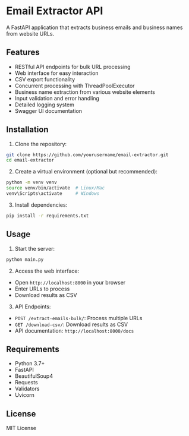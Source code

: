 # Email Extractor API

A FastAPI application that extracts business emails and business names from website URLs.

## Features
- RESTful API endpoints for bulk URL processing
- Web interface for easy interaction
- CSV export functionality
- Concurrent processing with ThreadPoolExecutor
- Business name extraction from various website elements
- Input validation and error handling
- Detailed logging system
- Swagger UI documentation

## Installation

1. Clone the repository:
```bash
git clone https://github.com/yourusername/email-extractor.git
cd email-extractor
```

2. Create a virtual environment (optional but recommended):
```bash
python -m venv venv
source venv/bin/activate  # Linux/Mac
venv\Scripts\activate     # Windows
```

3. Install dependencies:
```bash
pip install -r requirements.txt
```

## Usage

1. Start the server:
```bash
python main.py
```

2. Access the web interface:
- Open `http://localhost:8000` in your browser
- Enter URLs to process
- Download results as CSV

3. API Endpoints:
- `POST /extract-emails-bulk/`: Process multiple URLs
- `GET /download-csv/`: Download results as CSV
- API documentation: `http://localhost:8000/docs`

## Requirements
- Python 3.7+
- FastAPI
- BeautifulSoup4
- Requests
- Validators
- Uvicorn

## License
MIT License